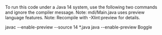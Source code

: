 To run this code under a Java 14 system, use the following two commands and ignore the compiler message.
    Note: mdi/Main.java uses preview language features.
    Note: Recompile with -Xlint:preview for details.

javac --enable-preview --source 14 *.java
java --enable-preview Boggle  

